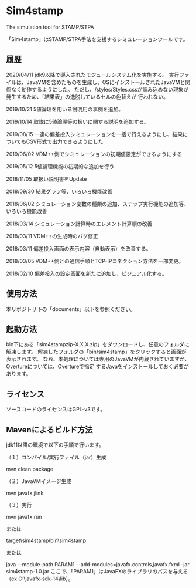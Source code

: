 # Sim4stamp

The simulation tool for STAMP/STPA

「Sim4stamp」はSTAMP/STPA手法を支援するシミュレーションツールです。

## 履歴

2020/04/11 jdk9以降で導入されたモジュールシステム化を実施する。
           実行ファイルは、JavaVMを含めたものを生成し、OSにインストールされたJavaVMと関係なく動作するようにした。
           ただし、/styles/Styles.cssが読み込めない現象が発生するため、「結果表」の逸脱しているセルの色替えが
           行われない。

2019/10/21 5値論理を用いる説明用の事例を追加。

2019/10/14 取説に5値論理等の扱いに関する説明を追加する。

2019/08/15 一連の偏差投入シミュレーションを一括で行えるようにし、結果についてもCSV形式で出力できるようにした

2019/06/02 VDM++側でシミュレーションの初期値設定ができるようにする

2019/05/12 5値論理機能の初期的な追加を行う

2018/11/05 取扱い説明書をUpdate

2018/09/30 結果グラフ等、いろいろ機能改善

2018/06/02 シミュレーション変数の種類の追加、ステップ実行機能の追加等、いろいろ機能改善

2018/03/14 シミュレーション計算時のエレメント計算順の改善

2018/03/11 VDM++の生成時のバグ修正

2018/03/11 偏差投入画面の表示内容（自動表示）を改善する。

2018/03/05 VDM++側との通信手順とTCP-IPコネクション方法を一部変更。

2018/02/10 偏差投入の設定画面を新たに追加し、ビジュアル化する。


## 使用方法

本リポジトリ下の「documents」以下を参照ください。

## 起動方法

   bin下にある「sim4stampzip-X.X.X.zip」をダウンロードし、任意のフォルダに解凍します。
   解凍したフォルダの「bin/sim4stamp」をクリックすると画面が表示されます。
   なお、本処理については専用のJavaVMが内蔵されていますが、Overtureについては、Overtureで指定
   するJavaをインストールしておく必要があります。

## ライセンス

ソースコードのライセンスはGPL-v3です。

## Mavenによるビルド方法

jdk11以降の環境で以下の手順で行います。

（１）コンパイル/実行ファイル（jar）生成

   mvn clean package

（２）JavaVMイメージ生成

   mvn javafx:jlink

（３）実行

  mvn javafx:run

  または

  target\sim4stamp\bin\sim4stamp

  または

  java --module-path PARAM1 --add-modules=javafx.controls,javafx.fxml -jar sim4stamp-1.0.jar
  ここで、「PARAM1」はJavaFXのライブラリのパスを与える（ex C:\javafx-sdk-14\lib）。

